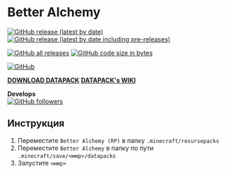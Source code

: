 # Better Alchemy

<a href="#"><img alt="GitHub release (latest by date)" src="https://img.shields.io/github/v/release/vital-forge/better-alchemy?color=blue&label=version&logoColor=FFF"></a>
<a href="#"><img alt="GitHub release (latest by date including pre-releases)" src="https://img.shields.io/github/v/release/vital-forge/better-alchemy?include_prereleases&label=pre-release"></a>  

<a href="#"><img alt="GitHub all releases" src="https://img.shields.io/github/downloads/vital-forge/better-alchemy/total"></a>
<a href="#"><img alt="GitHub code size in bytes" src="https://img.shields.io/github/languages/code-size/vital-forge/better-alchemy?label=datapack%20size"></a>  

<a href="#"><img alt="GitHub" src="https://img.shields.io/github/license/vital-forge/better-alchemy"></a>  

[**DOWNLOAD DATAPACK**](https://github.com/Vital-Forge/Better-Alchemy/releases) [**DATAPACK's WIKI**](https://vital-forge.github.io/datapacks/better_alchemy/ru.html)

**Develops**  
<a href="https://github.com/Werckut"><img alt="GitHub followers" src="https://img.shields.io/github/followers/werckut?label=Werckut&style=social"></a>

## Инструкция

1. Переместите `Better Alchemy (RP)` в папку `.minecraft/resursepacks`
2. Переместите `Better Alchemy` в папку по пути `.minecraft/save/<мир>/datapacks`
3. Запустите `<мир>`

